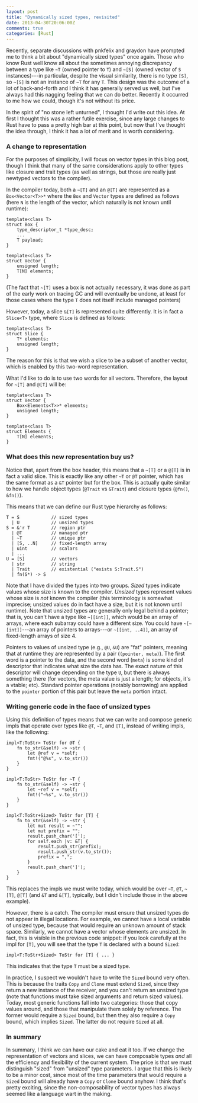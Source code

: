 ```yaml
---
layout: post
title: "Dynamically sized types, revisited"
date: 2013-04-30T20:06:00Z
comments: true
categories: [Rust]
---
```

Recently, separate discussions with pnkfelix and graydon have prompted
me to think a bit about "dynamically sized types" once again. Those
who know Rust well know all about the sometimes annoying discrepancy
between a type like `~T` (owned pointer to `T`) and `~[S]` (owned
vector of `S` instances)---in particular, despite the visual
similarity, there is no type `[S]`, so `~[S]` is not an instance of
`~T` for any `T`. This design was the outcome of a lot of
back-and-forth and I think it has generally served us well, but I've
always had this nagging feeling that we can do better. Recently it
occurred to me how we could, though it's not without its price.

In the spirit of "no stone left unturned", I thought I'd write out
this idea. At first I thought this was a rather futile exercise, since
any large changes to Rust have to pass a pretty high bar at this
point, but now that I've thought the idea through, I think it has a
lot of merit and is worth considering.

<!-- more -->

### A change to representation

For the purposes of simplicity, I will focus on vector types in this
blog post, though I think that many of the same considerations apply
to other types like closure and trait types (as well as strings, but
those are really just newtyped vectors to the compiler).

In the compiler today, both a `~[T]` and an `@[T]` are represented as
a `Box<Vector<T>>*` where the `Box` and `Vector` types are defined as
follows (here `N` is the length of the vector, which naturally is not
known until runtime):

    template<class T>
    struct Box {
        type_descriptor_t *type_desc;
        ...
        T payload;
    }
    
    template<class T>
    struct Vector {
        unsigned length;
        T[N] elements;
    }

(The fact that `~[T]` uses a box is not actually necessary, it was
done as part of the early work on tracing GC and will eventually be
undone, at least for those cases where the type `T` does not itself
include managed pointers)

However, today, a slice `&[T]` is represented quite differently. It is
in fact a `Slice<T>` type, where `Slice` is defined as follows:

    template<class T>
    struct Slice {
        T* elements;
        unsigned length;
    }
    
The reason for this is that we wish a slice to be a subset of another
vector, which is enabled by this two-word representation.

What I'd like to do is to use two words for all vectors. Therefore,
the layout for `~[T]` and `@[T]` will be:

    template<class T>
    struct Vector {
        Box<Elements<T>>* elements;
        unsigned length;
    }

    template<class T>
    struct Elements {
        T[N] elements;
    }

### What does this new representation buy us?

Notice that, apart from the box header, this means that a `~[T]` or a
`@[T]` is in fact a valid slice. This is exactly like any other `~T`
or `@T` pointer, which has the same format as a `&T` pointer but for
the box. This is actually quite similar to how we handle object types
(`@Trait` vs `&Trait`) and closure types (`@fn()`, `&fn()`).

This means that we can define our Rust type hierarchy as follows:

    T = S            // sized types
      | U            // unsized types
    S = &'r T        // region ptr
      | @T           // managed ptr
      | ~T           // unique ptr
      | [S, ..N]     // fixed-length array
      | uint         // scalars
      | ...
    U = [S]          // vectors
      | str          // string
      | Trait        // existential ("exists S:Trait.S")
      | fn(S*) -> S

Note that I have divided the types into two groups. *Sized* types
indicate values whose size is known to the compiler. *Unsized* types
represent values whose size is *not* known the compiler (this
terminology is somewhat imprecise; unsized values do in fact have a
size, but it is not known until runtime). Note that unsized types are
generally only legal behind a pointer; that is, you can't have a type
like `~[[int]]`, which would be an array of arrays, where each
subarray could have a different size. You could have `~[~[int]]`---an
array of pointers to arrays---or `~[[int, ..4]]`, an array of
fixed-length arrays of size 4.

Pointers to values of unsized type (e.g., `@U`, `&U`) are "fat"
pointers, meaning that at runtime they are represented by a pair
(`(pointer, meta)`).  The first word is a pointer to the data, and the
second word (`meta`) is some kind of descriptor that indicates what
size the data has. The exact nature of this descriptor will change
depending on the type `U`, but there is always something there (for
vectors, the meta value is just a length; for objects, it's a vtable;
etc). Standard pointer operations (notably borrowing) are applied to
the `pointer` portion of this pair but leave the `meta` portion
intact.

### Writing generic code in the face of unsized types

Using this definition of types means that we can write and compose
generic impls that operate over types like `@T`, `~T`, and `[T]`,
instead of writing impls, like the following:

    impl<T:ToStr> ToStr for @T {
        fn to_str(&self) -> ~str {
            let @ref v = *self;
            fmt!("@%s", v.to_str())
        }
    }

    impl<T:ToStr> ToStr for ~T {
        fn to_str(&self) -> ~str {
            let ~ref v = *self;
            fmt!("~%s", v.to_str())
        }
    }

    impl<T:ToStr+Sized> ToStr for [T] {
        fn to_str(&self) -> ~str {
            let mut result = ~"";
            let mut prefix = "";
            result.push_char('[');
            for self.each |v: &T| {
                result.push_str(prefix);
                result.push_str(v.to_str());
                prefix = ",";
            }
            result.push_char(']');
        }
    }

This replaces the impls we must write today, which would be over `~T`,
`@T`, `~[T]`, `@[T]` (and `&T` and `&[T]`, typically, but I didn't
include those in the above example).

However, there is a catch. The compiler must ensure that unsized types
do not appear in illegal locations. For example, we cannot have a
local variable of unsized type, because that would require an unknown
amount of stack space. Similarly, we cannot have a vector whose
elements are unsized. In fact, this is visible in the previous code
snippet: if you look carefully at the impl for `[T]`, you will see
that the type `T` is declared with a bound `Sized`:

    impl<T:ToStr+Sized> ToStr for [T] { ... }

This indicates that the type `T` must be a sized type.

In practice, I suspect we wouldn't have to write the `Sized` bound very
often. This is because the traits `Copy` and `Clone` must extend
`Sized`, since they return a new instance of the receiver, and you
can't return an unsized type (note that functions must take sized
arguments and return sized values). Today, most generic functions fall
into two categories: those that copy values around, and those that
manipulate them solely by reference. The former would require a
`Sized` bound, but then they also require a `Copy` bound, which
implies `Sized`. The latter do not require `Sized` at all.

### In summary

In summary, I think we can have our cake and eat it too. If we change
the representation of vectors and slices, we can have composable types
*and* all the efficiency and flexibility of the current system. The
price is that we must distinguish "sized" from "unsized" type
parameters. I argue that this is likely to be a minor cost, since most
of the time parameters that would require a `Sized` bound will already
have a `Copy` or `Clone` bound anyhow. I think that's pretty exciting,
since the non-composability of vector types has always seemed like a
language wart in the making.
